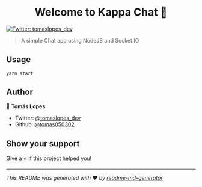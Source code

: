 <h1 align="center">Welcome to Kappa Chat 👋</h1>
<p>
  <a href="https://twitter.com/tomaslopes_dev" target="_blank">
    <img alt="Twitter: tomaslopes_dev" src="https://img.shields.io/twitter/follow/tomaslopes_dev.svg?style=social" />
  </a>
</p>

> A simple Chat app using NodeJS and Socket.IO 

## Usage

```sh
yarn start
```

## Author

👤 **Tomás Lopes**

* Twitter: [@tomaslopes_dev](https://twitter.com/tomaslopes_dev)
* Github: [@tomas050302](https://github.com/tomas050302)

## Show your support

Give a ⭐️ if this project helped you!

***
_This README was generated with ❤️ by [readme-md-generator](https://github.com/kefranabg/readme-md-generator)_
